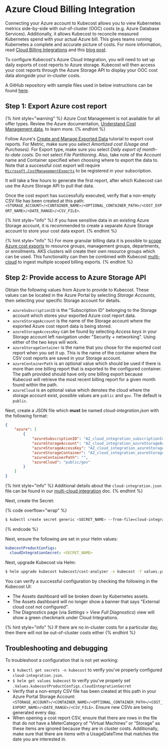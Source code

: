 # Azure Cloud Billing Integration

Connecting your Azure account to Kubecost allows you to view Kubernetes metrics side-by-side with out-of-cluster (OOC) costs (e.g. Azure Database Services). Additionally, it allows Kubecost to reconcile measured Kubernetes spend with your actual Azure bill. This gives teams running Kubernetes a complete and accurate picture of costs. For more information, read [Cloud Billing Integrations](/install-and-configure/install/cloud-integration/README.md) and this [blog post](https://blog.kubecost.com/blog/complete-picture-when-monitoring-kubernetes-costs/).

To configure Kubecost's Azure Cloud Integration, you will need to set up daily exports of cost reports to Azure storage. Kubecost will then access your cost reports through the Azure Storage API to display your OOC cost data alongside your in-cluster costs.

A GitHub repository with sample files used in below instructions can be found [here](https://github.com/kubecost/poc-common-configurations/tree/main/azure).

## Step 1: Export Azure cost report

{% hint style="warning" %}
Azure Cost Management is not available for all offer types. Review the Azure documentation, [Understand Cost Management data](https://learn.microsoft.com/en-us/azure/cost-management-billing/costs/understand-cost-mgt-data#supported-microsoft-azure-offers), to learn more.
{% endhint %}

Follow Azure's [Create and Manage Exported Data](https://learn.microsoft.com/en-us/azure/cost-management-billing/costs/tutorial-export-acm-data?tabs=azure-portal) tutorial to export cost reports. For Metric, make sure you select _Amortized cost (Usage and Purchases)._ For Export type, make sure you select _Daily export of month-to-date costs._ Do not select _File Partitioning_. Also, take note of the Account name and Container specified when choosing where to export the data to. Note that a successful cost export will require [`Microsoft.CostManagementExports`](https://learn.microsoft.com/en-us/azure/azure-resource-manager/management/azure-services-resource-providers) to be registered in your subscription.

It will take a few hours to generate the first report, after which Kubecost can use the Azure Storage API to pull that data.

Once the cost export has successfully executed, verify that a non-empty CSV file has been created at this path: `<STORAGE_ACCOUNT>/<CONTAINER_NAME>/<OPTIONAL_CONTAINER_PATH>/<COST_EXPORT_NAME>/<DATE_RANGE>/<CSV_FILE>`.

{% hint style="info" %}
If you have sensitive data in an existing Azure Storage account, it is recommended to create a separate Azure Storage account to store your cost data export.
{% endhint %}

{% hint style="info" %}
For more granular billing data it is possible to [scope Azure cost exports](https://learn.microsoft.com/en-us/azure/cost-management-billing/costs/understand-work-scopes) to resource groups, management groups, departments, or enrollments. AKS clusters will create their own resource groups which can be used. This functionality can then be combined with Kubecost [multi-cloud](/install-and-configure/install/cloud-integration/multi-cloud.md) to ingest multiple scoped billing exports.
{% endhint %}

## Step 2: Provide access to Azure Storage API

Obtain the following values from Azure to provide to Kubecost. These values can be located in the Azure Portal by selecting _Storage Accounts_, then selecting your specific Storage account for details.

* `azureSubscriptionID` is the "Subscription ID" belonging to the Storage account which stores your exported Azure cost report data.
* `azureStorageAccount` is the name of the Storage account where the exported Azure cost report data is being stored.
* `azureStorageAccessKey` can be found by selecting _Access keys_ in your Storage account left navigation under "Security + networking". Using either of the two keys will work.
* `azureStorageContainer` is the name that you chose for the exported cost report when you set it up. This is the name of the container where the CSV cost reports are saved in your Storage account.
* `azureContainerPath` is an optional value which should be used if there is more than one billing report that is exported to the configured container. The path provided should have only one billing export because Kubecost will retrieve the most recent billing report for a given month found within the path.
* `azureCloud` is an optional value which denotes the cloud where the storage account exist, possible values are `public` and `gov`. The default is `public`.

Next, create a JSON file which **must** be named _cloud-integration.json_ with the following format:

```json
{
    "azure": [
        {
            "azureSubscriptionID": "AZ_cloud_integration_subscriptionId",
            "azureStorageAccount": "AZ_cloud_integration_azureStorageAccount",
            "azureStorageAccessKey": "AZ_cloud_integration_azureStorageAccessKey",
            "azureStorageContainer": "AZ_cloud_integration_azureStorageContainer",
            "azureContainerPath": "",
            "azureCloud": "public/gov"
        }
    ]
}
```

{% hint style="info" %}
Additional details about the `cloud-integration.json` file can be found in our [multi-cloud integration](/install-and-configure/install/cloud-integration/multi-cloud.md) doc.
{% endhint %}

Next, create the Secret:

{% code overflow="wrap" %}
```bash
$ kubectl create secret generic <SECRET_NAME> --from-file=cloud-integration.json -n kubecost
```
{% endcode %}

Next, ensure the following are set in your Helm values:

```yaml
kubecostProductConfigs:
  cloudIntegrationSecret: <SECRET_NAME>
```

Next, upgrade Kubecost via Helm:

```bash
$ helm upgrade kubecost kubecost/cost-analyzer -n kubecost -f values.yaml
```

You can verify a successful configuration by checking the following in the Kubecost UI:

* The Assets dashboard will be broken down by Kubernetes assets.
* The Assets dashboard will no longer show a banner that says "External cloud cost not configured".
* The Diagnostics page (via _Settings_ > _View Full Diagnostics_) view will show a green checkmark under Cloud Integrations.

{% hint style="info" %}
If there are no in-cluster costs for a particular day, then there will not be out-of-cluster costs either
{% endhint %}

## Troubleshooting and debugging

To troubleshoot a configuration that is not yet working:

* `$ kubectl get secrets -n kubecost` to verify you've properly configured `cloud-integration.json`.
* `$ helm get values kubecost` to verify you've properly set `.Values.kubecostProductConfigs.cloudIntegrationSecret`
* Verify that a non-empty CSV file has been created at this path in your Azure Portal Storage Account: `<STORAGE_ACCOUNT>/<CONTAINER_NAME>/<OPTIONAL_CONTAINER_PATH>/<COST_EXPORT_NAME>/<DATE_RANGE>/<CSV_FILE>`. Ensure new CSVs are being generated every day.
* When opening a cost report CSV, ensure that there are rows in the file that do not have a MeterCategory of “Virtual Machines” or “Storage” as these items are ignored because they are in cluster costs. Additionally, make sure that there are items with a UsageDateTime that matches the date you are interested in.
